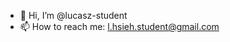 - 👋 Hi, I’m @lucasz-student
- 📫 How to reach me: l.hsieh.student@gmail.com

<!---
lucasz-student/lucasz-student is a ✨ special ✨ repository because its `README.md` (this file) appears on your GitHub profile.
You can click the Preview link to take a look at your changes.
--->
